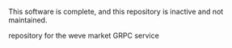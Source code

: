 This software is complete, and this repository is inactive and not maintained.

repository for the weve market GRPC service
